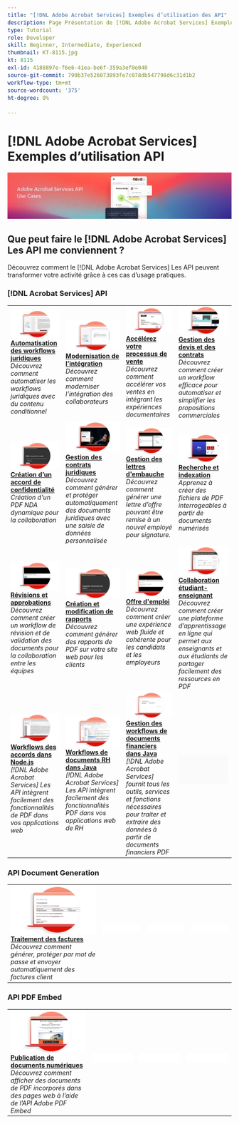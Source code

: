 ```yaml
---
title: "[!DNL Adobe Acrobat Services] Exemples d’utilisation des API"
description: Page Présentation de [!DNL Adobe Acrobat Services] Exemples d’utilisation API
type: Tutorial
role: Developer
skill: Beginner, Intermediate, Experienced
thumbnail: KT-8115.jpg
kt: 8115
exl-id: 4188897e-f6e6-41ea-be6f-359a3ef0e040
source-git-commit: 799b37e526073893fe7c078db547798d6c31d1b2
workflow-type: tm+mt
source-wordcount: '375'
ht-degree: 0%

---
```


# [!DNL Adobe Acrobat Services] Exemples d’utilisation API

![[!DNL Acrobat Services] Bannière Cas d’usage API](../assets/usecaseshero.jpg)

## Que peut faire le [!DNL Adobe Acrobat Services] Les API me conviennent ?

Découvrez comment le [!DNL Adobe Acrobat Services] Les API peuvent transformer votre activité grâce à ces cas d’usage pratiques.

### [!DNL Acrobat Services] API

<table style="table-layout:fixed">
<tr>
  <td>
    <a href="automatelegalworkflows.md">
      <img alt="Automatisation des workflows juridiques" src="assets/automatelegal_thumb.png" />
    </a>
    <div>
    <a href="automatelegalworkflows.md"><strong>Automatisation des workflows juridiques</strong></a>
    </div>
    <em>Découvrez comment automatiser les workflows juridiques avec du contenu conditionnel</em>
    <br>
  </td>
  <td>
      <a href="employeeonboarding.md">
        <img alt="Modernisation de l’intégration" src="assets/employee_thumb.png" />
      </a>
      <div>
      <a href="employeeonboarding.md"><strong>Modernisation de l’intégration</strong></a>
      </div>
      <em>Découvrez comment moderniser l’intégration des collaborateurs</em>
      <br>
  </td>
  <td>
      <a href="acceleratesales.md">
        <img alt="Accélérez votre processus de vente" src="assets/accsales_thumb.png" />
      </a>
      <div>
      <a href="acceleratesales.md"><strong>Accélérez votre processus de vente</strong></a>
      </div>
      <em>Découvrez comment accélérer vos ventes en intégrant les expériences documentaires</em>
      <br>
    </td>
    <td>
      <a href="sales.md">
        <img alt="Gestion des devis et des contrats" src="assets/sales_thumb.png" />
      </a>
      <div>
      <a href="sales.md"><strong>Gestion des devis et des contrats</strong></a>
      </div>
      <em>Découvrez comment créer un workflow efficace pour automatiser et simplifier les propositions commerciales</em>
      <br>
    </td>
</tr>
<tr>
  <td>
    <a href="nda.md">
      <img alt="Création d’un accord de confidentialité" src="assets/nda_thumb.png" />
    </a>
    <div>
    <a href="nda.md"><strong>Création d’un accord de confidentialité</strong></a>
    </div>
    <em>Création d'un PDF NDA dynamique pour la collaboration</em>
    <br>
  </td>
  <td>
    <a href="legal.md">
      <img alt="Gestion des contrats juridiques" src="assets/legal_thumb.png" />
    </a>
    <div>
    <a href="legal.md"><strong>Gestion des contrats juridiques</strong></a>
    </div>
    <em>Découvrez comment générer et protéger automatiquement des documents juridiques avec une saisie de données personnalisée</em>
    <br>
  </td>
  <td>
    <a href="offer.md">
      <img alt="Gestion des lettres d'embauche" src="assets/offer_thumb.png" />
    </a>
    <div>
    <a href="offer.md"><strong>Gestion des lettres d'embauche</strong></a>
    </div>
    <em>Découvrez comment générer une lettre d’offre pouvant être remise à un nouvel employé pour signature.</em>
    <br>
  </td>
  <td>
    <a href="searching.md">
      <img alt="Recherche et indexation" src="assets/searching_thumb.png" />
    </a>
    <div>
    <a href="searching.md"><strong>Recherche et indexation</strong></a>
    </div>
    <em>Apprenez à créer des fichiers de PDF interrogeables à partir de documents numérisés</em>
    <br>
  </td>
</tr>
<tr>
  <td>
    <a href="reviews.md">
      <img alt="Révisions et approbations" src="assets/reviews_thumb.png" />
    </a>
    <div>
    <a href="reviews.md"><strong>Révisions et approbations</strong></a>
    </div>
    <em>Découvrez comment créer un workflow de révision et de validation des documents pour la collaboration entre les équipes</em>
    <br>
  </td>
  <td>
    <a href="reportcreation.md">
      <img alt="Création et modification de rapports" src="assets/report_thumb.png" />
    </a>
    <div>
    <a href="reportcreation.md"><strong>Création et modification de rapports</strong></a>
    </div>
    <em>Découvrez comment générer des rapports de PDF sur votre site web pour les clients</em>
    <br>
  </td>
  <td>
    <a href="jobposting.md">
      <img alt="Offre d'emploi" src="assets/job_thumb.png" />
    </a>
    <div>
    <a href="jobposting.md"><strong>Offre d'emploi</strong></a>
    </div>
    <em>Découvrez comment créer une expérience web fluide et cohérente pour les candidats et les employeurs</em>
    <br>
  </td>
  <td>
    <a href="educationcollab.md">
      <img alt="Collaboration étudiant-enseignant" src="assets/edu_thumb.png" />
    </a>
    <div>
    <a href="educationcollab.md"><strong>Collaboration étudiant-enseignant</strong></a>
    </div>
    <em>Découvrez comment créer une plateforme d’apprentissage en ligne qui permet aux enseignants et aux étudiants de partager facilement des ressources en PDF</em>
    <br>
  </td>
</tr>
<tr>
  <td>
    <a href="AgreementWorkflowsNodejs.md">
      <img alt="Workflows des accords dans Node.js" src="assets/AWNjs_thumb.png" />
    </a>
    <div>
    <a href="AgreementWorkflowsNodejs.md"><strong>Workflows des accords dans Node.js</strong></a>
    </div>
    <em>[!DNL Adobe Acrobat Services] Les API intègrent facilement des fonctionnalités de PDF dans vos applications web</em>
    <br>
  </td>
  <td>
    <a href="HRAgreementWorkflowsJava.md">
      <img alt="Workflows de documents RH dans Java" src="assets/HRWJ_thumb.png" />
    </a>
    <div>
    <a href="HRAgreementWorkflowsJava.md"><strong>Workflows de documents RH dans Java</strong></a>
    </div>
    <em>[!DNL Adobe Acrobat Services] Les API intègrent facilement des fonctionnalités PDF dans vos applications web de RH</em>
    <br>
  </td>
  <td>
    <a href="FinanceWorkflowsJava.md">
      <img alt="Gestion des workflows de documents financiers dans Java" src="assets/FAWJ_thumb.png" />
    </a>
    <div>
    <a href="FinanceWorkflowsJava.md"><strong>Gestion des workflows de documents financiers dans Java</strong></a>
    </div>
    <em>[!DNL Adobe Acrobat Services] fournit tous les outils, services et fonctions nécessaires pour traiter et extraire des données à partir de documents financiers PDF</em>
    <br>
  </td>
  <td>
    <img alt="Espaceur" src="../assets/GrayBanner_Placeholder.png" />
    <div>
    <br>
  </td>
</tr>
</table>

### API Document Generation

<table style="table-layout:fixed">
<tr>
  <td>
    <a href="invoices.md">
      <img alt="Traitement des factures" src="assets/invoices_thumb.png" />
    </a>
    <div>
    <a href="invoices.md"><strong>Traitement des factures</strong></a>
    </div>
    <em>Découvrez comment générer, protéger par mot de passe et envoyer automatiquement des factures client</em>
    <br>
  </td>
  <td>
    <img alt="Espaceur" src="../assets/WhiteBanner_Placeholder.png" />
    <div>
    <br>
  </td>
  <td>
    <img alt="Espaceur" src="../assets/WhiteBanner_Placeholder.png" />
    <div>
    <br>
  </td>
  <td>
    <img alt="Espaceur" src="../assets/WhiteBanner_Placeholder.png" />
    <div>
    <br>
  </td>
</tr>
</table>

### API PDF Embed

<table style="table-layout:fixed">
<tr>
   <td>
    <a href="ddppdfembedapi.md">
      <img alt="Publication de documents numériques" src="assets/ddp_thumb.png" />
    </a>
    <div>
    <a href="ddppdfembedapi.md"><strong>Publication de documents numériques</strong></a>
    </div>
    <em>Découvrez comment afficher des documents de PDF incorporés dans des pages web à l’aide de l’API Adobe PDF Embed</em>
    <br>
  </td>
  <td>
    <img alt="Espaceur" src="../assets/WhiteBanner_Placeholder.png" />
    <div>
    <br>
  </td>
  <td>
    <img alt="Espaceur" src="../assets/WhiteBanner_Placeholder.png" />
    <div>
    <br>
  </td>
  <td>
    <img alt="Espaceur" src="../assets/WhiteBanner_Placeholder.png" />
    <div>
    <br>
  </td>
</tr>
</table>